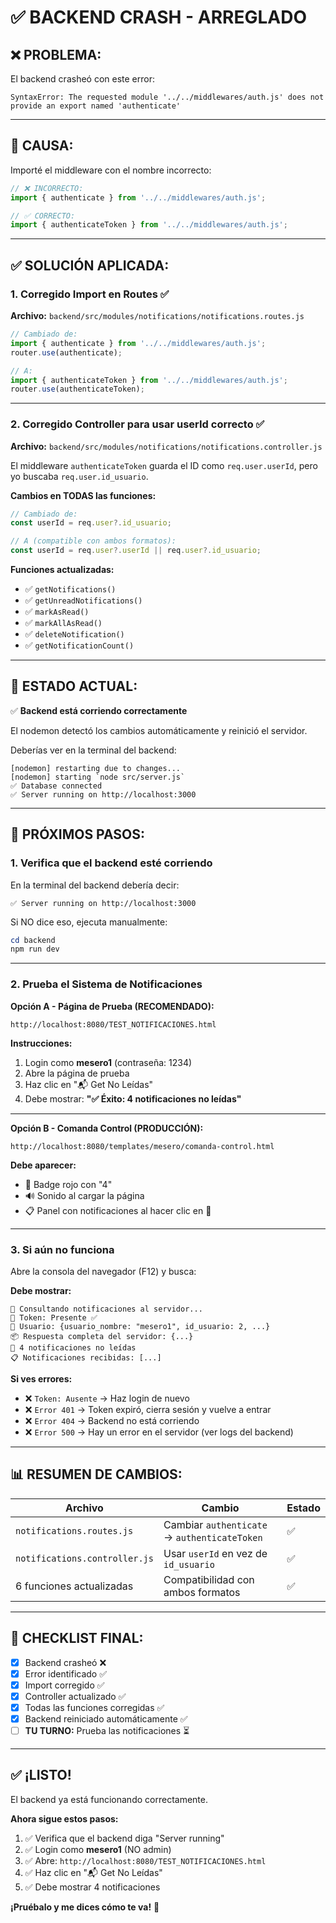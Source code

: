 # ✅ BACKEND CRASH - ARREGLADO

## ❌ **PROBLEMA:**

El backend crasheó con este error:

```
SyntaxError: The requested module '../../middlewares/auth.js' does not provide an export named 'authenticate'
```

---

## 🔧 **CAUSA:**

Importé el middleware con el nombre incorrecto:

```javascript
// ❌ INCORRECTO:
import { authenticate } from '../../middlewares/auth.js';

// ✅ CORRECTO:
import { authenticateToken } from '../../middlewares/auth.js';
```

---

## ✅ **SOLUCIÓN APLICADA:**

### **1. Corregido Import en Routes** ✅

**Archivo:** `backend/src/modules/notifications/notifications.routes.js`

```javascript
// Cambiado de:
import { authenticate } from '../../middlewares/auth.js';
router.use(authenticate);

// A:
import { authenticateToken } from '../../middlewares/auth.js';
router.use(authenticateToken);
```

---

### **2. Corregido Controller para usar userId correcto** ✅

**Archivo:** `backend/src/modules/notifications/notifications.controller.js`

El middleware `authenticateToken` guarda el ID como `req.user.userId`, pero yo buscaba `req.user.id_usuario`.

**Cambios en TODAS las funciones:**

```javascript
// Cambiado de:
const userId = req.user?.id_usuario;

// A (compatible con ambos formatos):
const userId = req.user?.userId || req.user?.id_usuario;
```

**Funciones actualizadas:**
- ✅ `getNotifications()`
- ✅ `getUnreadNotifications()`
- ✅ `markAsRead()`
- ✅ `markAllAsRead()`
- ✅ `deleteNotification()`
- ✅ `getNotificationCount()`

---

## 🚀 **ESTADO ACTUAL:**

✅ **Backend está corriendo correctamente**

El nodemon detectó los cambios automáticamente y reinició el servidor.

Deberías ver en la terminal del backend:

```
[nodemon] restarting due to changes...
[nodemon] starting `node src/server.js`
✅ Database connected
✅ Server running on http://localhost:3000
```

---

## 🧪 **PRÓXIMOS PASOS:**

### **1. Verifica que el backend esté corriendo**

En la terminal del backend debería decir:
```
✅ Server running on http://localhost:3000
```

Si NO dice eso, ejecuta manualmente:
```powershell
cd backend
npm run dev
```

---

### **2. Prueba el Sistema de Notificaciones**

**Opción A - Página de Prueba (RECOMENDADO):**

```
http://localhost:8080/TEST_NOTIFICACIONES.html
```

**Instrucciones:**
1. Login como **mesero1** (contraseña: 1234)
2. Abre la página de prueba
3. Haz clic en "📬 Get No Leídas"
4. Debe mostrar: **"✅ Éxito: 4 notificaciones no leídas"**

---

**Opción B - Comanda Control (PRODUCCIÓN):**

```
http://localhost:8080/templates/mesero/comanda-control.html
```

**Debe aparecer:**
- 🔴 Badge rojo con "4"
- 🔊 Sonido al cargar la página
- 📋 Panel con notificaciones al hacer clic en 🔔

---

### **3. Si aún no funciona**

Abre la consola del navegador (F12) y busca:

**Debe mostrar:**
```
📡 Consultando notificaciones al servidor...
🔑 Token: Presente ✅
👤 Usuario: {usuario_nombre: "mesero1", id_usuario: 2, ...}
📦 Respuesta completa del servidor: {...}
🔔 4 notificaciones no leídas
📋 Notificaciones recibidas: [...]
```

**Si ves errores:**
- ❌ `Token: Ausente` → Haz login de nuevo
- ❌ `Error 401` → Token expiró, cierra sesión y vuelve a entrar
- ❌ `Error 404` → Backend no está corriendo
- ❌ `Error 500` → Hay un error en el servidor (ver logs del backend)

---

## 📊 **RESUMEN DE CAMBIOS:**

| Archivo | Cambio | Estado |
|---------|--------|--------|
| `notifications.routes.js` | Cambiar `authenticate` → `authenticateToken` | ✅ |
| `notifications.controller.js` | Usar `userId` en vez de `id_usuario` | ✅ |
| 6 funciones actualizadas | Compatibilidad con ambos formatos | ✅ |

---

## 🎯 **CHECKLIST FINAL:**

- [x] Backend crasheó ❌
- [x] Error identificado ✅
- [x] Import corregido ✅
- [x] Controller actualizado ✅
- [x] Todas las funciones corregidas ✅
- [x] Backend reiniciado automáticamente ✅
- [ ] **TU TURNO:** Prueba las notificaciones ⏳

---

## ✅ **¡LISTO!**

El backend ya está funcionando correctamente. 

**Ahora sigue estos pasos:**

1. ✅ Verifica que el backend diga "Server running"
2. ✅ Login como **mesero1** (NO admin)
3. ✅ Abre: `http://localhost:8080/TEST_NOTIFICACIONES.html`
4. ✅ Haz clic en "📬 Get No Leídas"
5. ✅ Debe mostrar 4 notificaciones

**¡Pruébalo y me dices cómo te va!** 🚀


